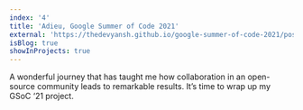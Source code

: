 ```yaml
---
index: '4'
title: 'Adieu, Google Summer of Code 2021'
external: 'https://thedevyansh.github.io/google-summer-of-code-2021/posts/final_report/'
isBlog: true
showInProjects: true
---
```


A wonderful journey that has taught me how collaboration in an open-source community leads to remarkable results. It’s time to wrap up my GSoC ‘21 project.
